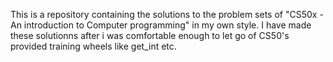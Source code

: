 This is a repository containing the solutions to the problem sets of "CS50x - An introduction to Computer programming" in my own style.
I have made these solutionns after i was comfortable enough to let go of CS50's provided training wheels like get_int etc.
